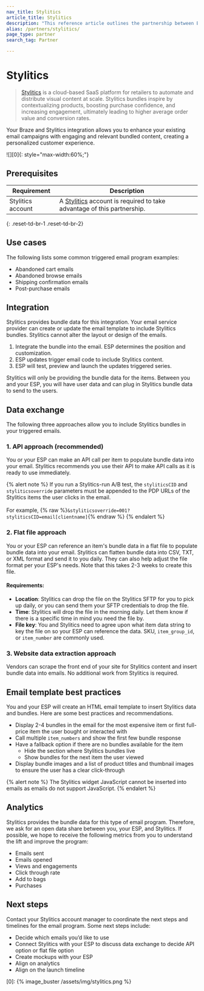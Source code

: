 ```yaml
---
nav_title: Stylitics
article_title: Stylitics
description: "This reference article outlines the partnership between Braze and Stylitics, a cloud-based SaaS platform that allows you to enhance your existing email campaigns with engaging and relevant bundled content, creating a personalized customer experience."
alias: /partners/stylitics/
page_type: partner
search_tag: Partner

---
```


# Stylitics

> [Stylitics](https://stylitics.com/) is a cloud-based SaaS platform for retailers to automate and distribute visual content at scale. Stylitics bundles inspire by contextualizing products, boosting purchase confidence, and increasing engagement, ultimately leading to higher average order value and conversion rates.

Your Braze and Stylitics integration allows you to enhance your existing email campaigns with engaging and relevant bundled content, creating a personalized customer experience.

![][0]{: style="max-width:60%;"}

## Prerequisites

| Requirement | Description |
| ----------- | ----------- |
| Stylitics account | A [Stylitics](https://stylitics.com/) account is required to take advantage of this partnership. |
{: .reset-td-br-1 .reset-td-br-2}

## Use cases

The following lists some common triggered email program examples:
- Abandoned cart emails 
- Abandoned browse emails 
- Shipping confirmation emails
- Post-purchase emails 

## Integration

Stylitics provides bundle data for this integration. Your email service provider can create or update the email template to include Stylitics bundles. Stylitics cannot alter the layout or design of the emails. 

1. Integrate the bundle into the email. ESP determines the position and customization.
2. ESP updates trigger email code to include Stylitics content.
3. ESP will test, preview and launch the updates triggered series. 

Stylitics will only be providing the bundle data for the items. Between you and your ESP, you will have user data and can plug in Stylitics bundle data to send to the users.

## Data exchange

The following three approaches allow you to include Stylitics bundles in your triggered emails.

### 1. API approach (recommended)

You or your ESP can make an API call per item to populate bundle data into your email. Stylitics recommends you use their API to make API calls as it is ready to use immediately.

{% alert note %}
If you run a Stylitics-run A/B test, the `styliticsCID` and `styliticsoverride` parameters must be appended to the PDP URLs of the Stylitics items the user clicks in the email.
<br><br>
For example, {% raw %}`&styliticsoverride=001?styliticsCID=email[clientname]`{% endraw %}
{% endalert %}

### 2. Flat file approach
You or your ESP can reference an item's bundle data in a flat file to populate bundle data into your email. Stylitics can flatten bundle data into CSV, TXT, or XML format and send it to you daily. They can also help adjust the file format per your ESP's needs. Note that this takes 2-3 weeks to create this file.

#### Requirements:
- **Location**: Stylitics can drop the file on the Stylitics SFTP for you to pick up daily, or you can send them your SFTP credentials to drop the file. 
- **Time**: Stylitics will drop the file in the morning daily. Let them know if there is a specific time in mind you need the file by. 
- **File key**: You and Stylitics need to agree upon what item data string to key the file on so your ESP can reference the data. SKU, `item_group_id`, or `item_number` are commonly used. 

### 3. Website data extraction approach
Vendors can scrape the front end of your site for Stylitics content and insert bundle data into emails. No additional work from Stylitics is required. 

## Email template best practices 

You and your ESP will create an HTML email template to insert Stylitics data and bundles. Here are some best practices and recommendations. 
- Display 2-4 bundles in the email for the most expensive item or first full-price item the user bought or interacted with 
- Call multiple `item_numbers` and show the first few bundle response 
- Have a fallback option if there are no bundles available for the item 
	- Hide the section where Stylitics bundles live 
	- Show bundles for the next item the user viewed 
- Display bundle images and a list of product titles and thumbnail images to ensure the user has a clear click-through

{% alert note %}
The Stylitics widget JavaScript cannot be inserted into emails as emails do not support JavaScript. 
{% endalert %}

## Analytics

Stylitics provides the bundle data for this type of email program. Therefore, we ask for an open data share between you, your ESP, and Stylitics. If possible, we hope to receive the following metrics from you to understand the lift and improve the program:
- Emails sent 
- Emails opened 
- Views and engagements 
- Click through rate 
- Add to bags 
- Purchases

## Next steps 

Contact your Stylitics account manager to coordinate the next steps and timelines for the email program. Some next steps include: 
- Decide which emails you’d like to use
- Connect Stylitics with your ESP to discuss data exchange to decide API option or flat file option 
- Create mockups with your ESP 
- Align on analytics 
- Align on the launch timeline 

[0]: {% image_buster /assets/img/stylitics.png %}